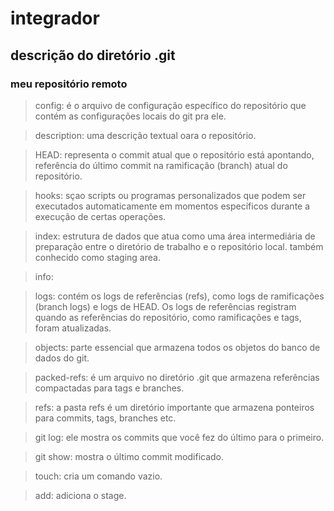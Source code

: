 # integrador


## descrição do diretório .git

### meu repositório remoto

> config: é o arquivo de configuração específico do repositório que contém as configurações locais do git pra ele.

> description: uma descrição textual oara o repositório.

> HEAD:  representa o commit atual que o repositório está apontando, referência do último commit na ramificação (branch) atual do repositório.

>hooks: sçao scripts ou programas personalizados que podem ser executados automaticamente em momentos específicos durante a execução de certas operações.

>index: estrutura de dados que atua como uma área intermediária de preparação entre o diretório de trabalho e o repositório local. também conhecido como staging area.

>info:

>logs: contém os logs de referências (refs), como logs de ramificações (branch logs) e logs de HEAD. Os logs de referências registram quando as referências do repositório, como ramificações e tags, foram atualizadas.

>objects: parte essencial que armazena todos os objetos do banco de dados do git.

>packed-refs: é um arquivo no diretório .git  que armazena referências compactadas para tags e branches.

>refs: a pasta refs  é um diretório importante que armazena ponteiros para commits, tags, branches etc.

>git log: ele mostra os commits que você fez do último para o primeiro.

>git show: mostra o último commit modificado.

>touch: cria um comando vazio.

>add: adiciona o stage.
